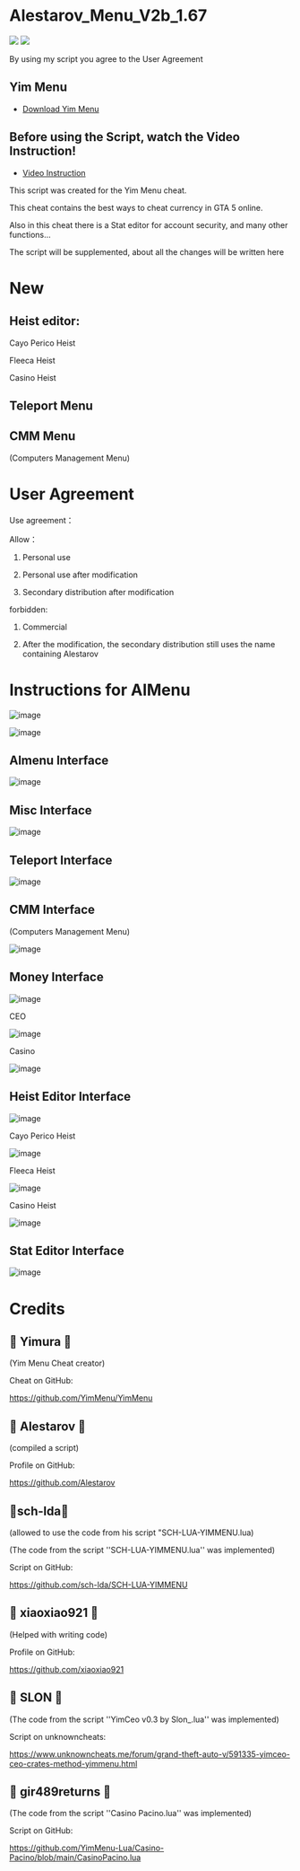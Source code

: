 # Alestarov_Menu_V2b_1.67
![](https://img.shields.io/badge/dynamic/json?color=ffab00&label=Online%20Version&query=%24.game.online&url=https%3A%2F%2Fraw.githubusercontent.com%2FYimMenu%2FYimMenu%2Fmaster%2Fmetadata.json&style=flat-square&labelColor=000000) ![](https://img.shields.io/badge/dynamic/json?color=ffab00&label=Game%20Build&query=%24.game.build&url=https%3A%2F%2Fraw.githubusercontent.com%2FYimMenu%2FYimMenu%2Fmaster%2Fmetadata.json&style=flat-square&labelColor=000000)

 By using my script you agree to the User Agreement

## Yim Menu

* [Download Yim Menu](https://github.com/YimMenu/YimMenu)

## Before using the Script, watch the Video Instruction!
* [Video Instruction](https://youtu.be/rSr5O3diAwk)

This script was created for the Yim Menu cheat.

This cheat contains the best ways to cheat currency in GTA 5 online.

Also in this cheat there is a Stat editor for account security, and many other functions...

The script will be supplemented, about all the changes will be written here

# New
## Heist editor:

Cayo Perico Heist

Fleeca Heist

Casino Heist

## Teleport Menu

## CMM Menu
(Computers Management Menu)






# User Agreement

Use agreement：

Allow：

1) Personal use
   
2) Personal use after modification

3) Secondary distribution after modification

forbidden:

1) Commercial
  
2) After the modification, the secondary distribution still uses the name containing Alestarov

# Instructions for AlMenu
![image](https://github.com/Alestarov/YimMenu-lua-script-Alestarov_Menu/assets/108485130/3fe3db2c-592b-4fbb-9209-e9d141ee134f)


![image](https://github.com/Alestarov/YimMenu-lua-script-Alestarov_Menu/assets/108485130/5780416d-1af6-4c0f-bb20-4f7b45c49348)


## Almenu Interface

![image](https://github.com/Alestarov/YimMenu-lua-script-Alestarov_Menu/assets/108485130/e7224602-f270-4406-812f-6dce1ab7f721)

## Misc Interface

![image](https://github.com/Alestarov/YimMenu-lua-script-Alestarov_Menu/assets/108485130/f17574ac-d1ce-4d89-b579-b86a7b838d33)


## Teleport Interface

![image](https://github.com/Alestarov/YimMenu-lua-script-Alestarov_Menu/assets/108485130/114df4b5-3b18-4d79-900a-8fbe1e93fcca)


## CMM Interface

(Computers Management Menu)

![image](https://github.com/Alestarov/YimMenu-lua-script-Alestarov_Menu/assets/108485130/20e60b05-9e08-42d4-aaaa-561102816d37)

## Money Interface

![image](https://github.com/Alestarov/YimMenu-lua-script-Alestarov_Menu/assets/108485130/1a1b47ea-1b65-4212-9b26-a1725a777f56)

 CEO
 
![image](https://github.com/Alestarov/YimMenu-lua-script-Alestarov_Menu/assets/108485130/f51b692b-8dc6-4e97-9f38-5b43360345a4)

 Casino
 
![image](https://github.com/Alestarov/YimMenu-lua-script-Alestarov_Menu/assets/108485130/4d1c4e25-d569-4865-a200-700e1fe77311)




## Heist Editor Interface

![image](https://github.com/Alestarov/YimMenu-lua-script-Alestarov_Menu/assets/108485130/58909366-a466-4fde-a771-1344d39b31c3)

Cayo Perico Heist

![image](https://github.com/Alestarov/YimMenu-lua-script-Alestarov_Menu/assets/108485130/927c23a7-c4d9-43d3-b1b0-fdecd7bf2545)

Fleeca Heist

![image](https://github.com/Alestarov/YimMenu-lua-script-Alestarov_Menu/assets/108485130/8ee878c3-267a-42ff-b96b-49cf032b7cb9)

Casino Heist

![image](https://github.com/Alestarov/YimMenu-lua-script-Alestarov_Menu/assets/108485130/5ad82976-cb01-4a00-82b3-411f77fa9a20)

## Stat Editor Interface

![image](https://github.com/Alestarov/YimMenu-lua-script-Alestarov_Menu/assets/108485130/79db794f-6938-4c8c-a0ed-98cb3bcda413)






# Credits

## 👑 Yimura 👑
(Yim Menu Cheat creator)

Cheat on GitHub:

https://github.com/YimMenu/YimMenu
## 👑 Alestarov 👑
(compiled a script)

Profile on GitHub:

https://github.com/Alestarov
## 👑sch-lda👑
(allowed to use the code from his script "SCH-LUA-YIMMENU.lua)

(The code from the script ''SCH-LUA-YIMMENU.lua'' was implemented)

Script on GitHub:

https://github.com/sch-lda/SCH-LUA-YIMMENU
## 👑 xiaoxiao921 👑
(Helped with writing code)

Profile on GitHub:

https://github.com/xiaoxiao921
## 👑 SLON 👑
(The code from the script ''YimCeo v0.3 by Slon_.lua'' was implemented)

Script on unknowncheats:

https://www.unknowncheats.me/forum/grand-theft-auto-v/591335-yimceo-ceo-crates-method-yimmenu.html
## 👑 gir489returns 👑
(The code from the script ''Casino Pacino.lua'' was implemented)

Script on GitHub:

https://github.com/YimMenu-Lua/Casino-Pacino/blob/main/CasinoPacino.lua




